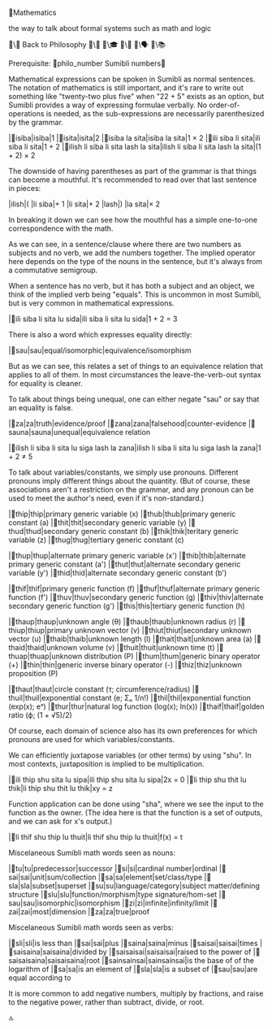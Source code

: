 📛Mathematics

the way to talk
about formal systems
such as math and logic

🔗\🧠 Back to Philosophy
🔗\🚀
🔗\🎓
🔗\🌳
🔗\🗣️
🔗\📚

Prerequisite: 🔗philo_number Sumibli numbers💬

Mathematical expressions can be spoken in Sumibli as normal sentences. The notation of mathematics is still important, and it's rare to write out something like "twenty-two plus five" when "22 + 5" exists as an option, but Sumibli provides a way of expressing formulae verbally. No order-of-operations is needed, as the sub-expressions are necessarily parenthesized by the grammar.

|🎏isiba|isiba|1
|🎏isita|isita|2
|🎏isiba la sita|isiba la sita|1 × 2
|🎏ili siba li sita|ili siba li sita|1 + 2
|🎏ilish li siba li sita
lash la sita|ilish li siba li sita
lash la sita|(1 + 2) × 2

The downside of having parentheses as part of the grammar is that things can become a mouthful. It's recommended to read over that last sentence in pieces:

|ilish|(
|li siba|+ 1
|li sita|+ 2
|lash|)
|la sita|× 2

In breaking it down we can see how the mouthful has a simple one-to-one correspondence with the math.

As we can see, in a sentence/clause where there are two numbers as subjects and no verb, we add the numbers together. The implied operator here depends on the type of the nouns in the sentence, but it's always from a commutative semigroup.

When a sentence has no verb, but it has both a subject and an object, we think of the implied verb being "equals". This is uncommon in most Sumibli, but is very common in mathematical expressions.

|🎏ili siba li sita
lu sida|ili siba li sita
lu sida|1 + 2 = 3

There is also a word which expresses equality directly:

|🎏sau|sau|equal/isomorphic|equivalence/isomorphism

But as we can see, this relates a set of things to an equivalence relation that applies to all of them. In most circumstances the leave-the-verb-out syntax for equality is cleaner.

To talk about things being unequal, one can either negate "sau" or say that an equality is false.

|🎏za|za|truth|evidence/proof
|🎏zana|zana|falsehood|counter-evidence
|🎏sauna|sauna|unequal|equivalence relation

|🎏ilish li siba li sita lu siga lash la zana|ilish li siba li sita lu siga lash la zana|1 + 2 ≠ 5

To talk about variables/constants, we simply use pronouns. Different pronouns imply different things about the quantity. (But of course, these associations aren't a restriction on the grammar, and any pronoun can be used to meet the author's need, even if it's non-standard.)

|🎏thip|thip|primary generic variable (x)
|🎏thub|thub|primary generic constant (a)
|🎏thit|thit|secondary generic variable (y)
|🎏thud|thud|secondary generic constant (b)
|🎏thik|thik|teritary generic variable (z)
|🎏thug|thug|tertiary generic constant (c)

|🎏thup|thup|alternate primary generic variable (x')
|🎏thib|thib|alternate primary generic constant (a')
|🎏thut|thut|alternate secondary generic variable (y')
|🎏thid|thid|alternate secondary generic constant (b')

|🎏thif|thif|primary generic function (f)
|🎏thuf|thuf|alternate primary generic function (f')
|🎏thuv|thuv|secondary generic function (g)
|🎏thiv|thiv|alternate secondary generic function (g')
|🎏this|this|tertiary generic function (h)

|🎏thaup|thaup|unknown angle (θ)
|🎏thaub|thaub|unknown radius (r)
|🎏thiup|thiup|primary unknown vector (v)
|🎏thiut|thiut|secondary unknown vector (u)
|🎏thaib|thaib|unknown length (l)
|🎏thait|thait|unknown area (a)
|🎏thaid|thaid|unknown volume (v)
|🎏thuit|thuit|unknown time (t)
|🎏thuap|thuap|unknown distribution (P)
|🎏thum|thum|generic binary operator (+)
|🎏thin|thin|generic inverse binary operator (-)
|🎏thiz|thiz|unknown proposition (P)

|🎏thaut|thaut|circle constant (τ; circumference/radius)
|🎏thuil|thuil|exponential constant (e; Σₙ 1/n!)
|🎏thil|thil|exponential function (exp(x); eˣ)
|🎏thur|thur|natural log function (log(x); ln(x))
|🎏thaif|thaif|golden ratio (ϕ; (1 + √5)/2)

Of course, each domain of science also has its own preferences for which pronouns are used for which variables/constants.

We can efficiently juxtapose variables (or other terms) by using "shu". In most contexts, juxtaposition is implied to be multiplication.

|🎏ili thip shu sita lu sipa|ili thip shu sita lu sipa|2x = 0
|🎏li thip shu thit lu thik|li thip shu thit lu thik|xy = z

Function application can be done using "sha", where we see the input to the function as the owner. (The idea here is that the function is a set of outputs, and we can ask for x's output.)

|🎏li thif shu thip lu thuit|li thif shu thip lu thuit|f(x) = t

Miscelaneous Sumibli math words seen as nouns:

|🎏tu|tu|predecessor|successor
|🎏si|si|cardinal number|ordinal
|🎏sai|sai|unit|sum/collection
|🎏sa|sa|element|set/class/type
|🎏sla|sla|subset|superset
|🎏su|su|language/category|subject matter/defining structure
|🎏slu|slu|function/morphism|type signature/hom-set
|🎏sau|sau|isomorphic|isomorphism
|🎏zi|zi|infinite|infinity/limit
|🎏zai|zai|most|dimension
|🎏za|za|true|proof

Miscelaneous Sumibli math words seen as verbs:

|🎏sli|sli|is less than
|🎏sai|sai|plus
|🎏saina|saina|minus
|🎏saisai|saisai|times
|🎏saisaina|saisaina|divided by
|🎏saisaisai|saisaisai|raised to the power of
|🎏saisaisaina|saisaisaina|root
|🎏sainsainsai|sainsainsai|is the base of of the logarithm of
|🎏sa|sa|is an element of
|🎏sla|sla|is a subset of
|🎏sau|sau|are equal according to

It is more common to add negative numbers, multiply by fractions, and raise to the negative power, rather than subtract, divide, or root.

🔝
